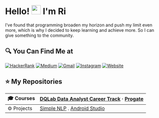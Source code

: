

# Hello! <img src="https://github.com/TheDudeThatCode/TheDudeThatCode/blob/master/Assets/Hi.gif" width="30px"> I'm Ri

I’ve found that programming broaden my horizon and push my limit even more, which is why I decided to keep learning and achieve more. So I can give something to the community.

## 🔍 You Can Find Me at

<p>
  <a href="https://www.hackerrank.com/yunitarsari" target="_blank"><img alt="HackerRank" src="https://img.shields.io/badge/HackerRank-%32CD32.svg?&style=for-the-badge&logo=hackerrank&logoColor=white" /></a>  
  <a href="https://www.kaggle.com/yunitarsari" target="_blank"><img alt="Medium" src="https://img.shields.io/badge/Kaggle-2C8EBB?&style=for-the-badge&logo=kaggle&logoColor=white" /></a>  
  <a href="mailto:yunitarsari@gmail.com" target="_blank"><img alt="Gmail" src="https://img.shields.io/badge/gmail-D14836?&style=for-the-badge&logo=gmail&logoColor=white"/></a>    
  <a href="https://www.instagram.com/yrtnsari_" target="_blank"><img alt="Instagram" src="https://img.shields.io/badge/instagram-%23E4405F.svg?&style=for-the-badge&logo=instagram&logoColor=white" /></a>  
 <a href="https://yunitaratnasari.wixsite.com/works" target="_blank"><img alt="Website" src="https://img.shields.io/badge/website-%2312100E.svg?&style=for-the-badge&logo=wordpress&logoColor=white" /></a>  
</p>

 ## ⭐ My Repositories

| 🎓 Courses | [DQLab Data Analyst Career Track](https://github.com/yrtnsari/dqlab-data-analyst-career-track) · [Progate](https://github.com/yrtnsari/Progate) |
|:--------|:--------------------|
| ⚙ Projects | [Simple NLP](https://github.com/yrtnsari/Sentiment-Analysis-NLP-with-Python) . [Android Studio](https://github.com/yrtnsari/Android-studio-simple-project) 

##
